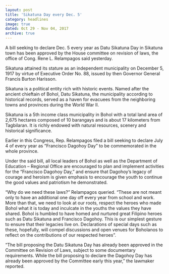 ```yaml
---
layout: post
title: 'Sikatuna Day every Dec. 5'
category: headlines
image: true
dated: 0ct 29 - Nov 04, 2017
archive: true
---
```


A bill seeking to declare Dec. 5 every year as Datu Sikatuna Day in Sikatuna town has been approved by the House committee on revision of laws, the office of Cong. Rene L. Relampagos said yesterday.

Sikatuna attained its stature as an independent municipality on December 5, 1917 by virtue of Executive Order No. 88, issued by then Governor General Francis Burton Harisson. 

Sikatuna is a political entity rich with historic events. Named after the ancient chieftain of Bohol, Datu Sikatuna, the municipality according to historical records, served as a haven for evacuees from the neighboring towns and provinces during the World War II. 

Sikatuna is a 5th income class municipality in Bohol with a total land area of 2,675 hectares composed of 10 barangays and is about 17 kilometers from Tagbilaran. It is richly endowed with natural resources, scenery and historical significance.

Earlier in this Congress, Rep. Relampagos filed a bill seeking to declare July 4 of every year as “Francisco Dagohoy Day” to be commemorated in the whole province.

Under the said bill, all local leaders of Bohol as well as the Department of Education – Regional Office are encouraged to plan and implement activities for the “Francisco Dagohoy Day,” and ensure that Dagohoy’s legacy of courage and heroism is given emphasis to encourage the youth to continue the good values and patriotism he demonstrated. 

“Why do we need these laws?” Relampagos queried. “These are not meant only to have an additional one day off every year from school and work. More than that, we need to look at our roots, respect the heroes who made Bohol what it is today and inculcate in the youths the values they have shared. Bohol is humbled to have homed and nurtured great Filipino heroes such as Datu Sikatuna and Francisco Dagohoy. This is our simplest gesture to ensure that their legacies live on. Declarations of special days such as these, hopefully, will compel discussions and open venues for Boholanos to reflect on the contributions of our respected heroes”.

“The bill proposing the Datu Sikatuna Day has already been approved in the Committee on Revision of Laws, subject to some documentary requirements.  While the bill proposing to declare the Dagohoy Day has already been approved by the Committee early this year,” the lawmaker reported.
